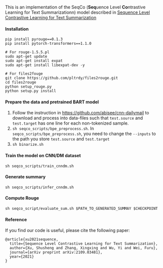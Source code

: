 

This is an implementation of the SeqCo (**Seq**uence Level **Co**ntrastive Learning for Text Summarizationn) model described in [Sequence Level Contrastive Learning for Text Summarization](https://arxiv.org/abs/2109.03481)

#### Installation

```
pip install pyrouge==0.1.3
pip install pytorch-transformers==1.1.0

# For rouge-1.5.5.pl
sudo apt-get update
sudo apt-get install expat
sudo apt-get install libexpat-dev -y

# For files2fouge
git clone https://github.com/pltrdy/files2rouge.git
cd files2rouge
python setup_rouge.py
python setup.py install
```

#### Prepare the data and pretrained BART model

1. Follow the instruction in https://github.com/abisee/cnn-dailymail to download and process into data-files such that `test.source` and `test.target` has one line for each non-tokenized sample.
2. `sh seqco_scripts/bpe_preprocess.sh`. 
In `seqco_scripts/bpe_preprocess.sh`, you need to change the `--inputs` to the path you store `test.source` and `test.target`
3. `sh binarize.sh`

#### Train the model on CNN/DM dataset

`sh seqco_scripts/train_cnndm.sh`

#### Generate summary

`sh seqco_scripts/infer_cnndm.sh`

#### Compute Rouge

`sh seqco_script/evaluate_sum.sh $PATH_TO_GENERATED_SUMMAY $CHECKPOINT`

#### Reference

If you find our code is useful, please cite the following paper:

```
@article{xu2021sequence,
  title={Sequence Level Contrastive Learning for Text Summarization},
  author={Xu, Shusheng and Zhang, Xingxing and Wu, Yi and Wei, Furu},
  journal={arXiv preprint arXiv:2109.03481},
  year={2021}
}
```





